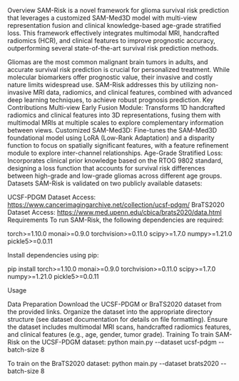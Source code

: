 Overview
SAM-Risk is a novel framework for glioma survival risk prediction that leverages a customized SAM-Med3D model with multi-view representation fusion and clinical knowledge-based age-grade stratified loss. This framework effectively integrates multimodal MRI, handcrafted radiomics (HCR), and clinical features to improve prognostic accuracy, outperforming several state-of-the-art survival risk prediction methods.

Gliomas are the most common malignant brain tumors in adults, and accurate survival risk prediction is crucial for personalized treatment. While molecular biomarkers offer prognostic value, their invasive and costly nature limits widespread use. SAM-Risk addresses this by utilizing non-invasive MRI data, radiomics, and clinical features, combined with advanced deep learning techniques, to achieve robust prognosis prediction.
Key Contributions
Multi-view Early Fusion Module: Transforms 1D handcrafted radiomics and clinical features into 3D representations, fusing them with multimodal MRIs at multiple scales to explore complementary information between views.
Customized SAM-Med3D: Fine-tunes the SAM-Med3D foundational model using LoRA (Low-Rank Adaptation) and a disparity function to focus on spatially significant features, with a feature refinement module to explore inter-channel relationships.
Age-Grade Stratified Loss: Incorporates clinical prior knowledge based on the RTOG 9802 standard, designing a loss function that accounts for survival risk differences between high-grade and low-grade gliomas across different age groups.
Datasets
SAM-Risk is validated on two publicly available datasets:

UCSF-PDGM Dataset
Access: https://www.cancerimagingarchive.net/collection/ucsf-pdgm/
BraTS2020 Dataset
Access: https://www.med.upenn.edu/cbica/brats2020/data.html
Requirements
To run SAM-Risk, the following dependencies are required:

torch>=1.10.0
monai>=0.9.0
torchvision>=0.11.0
scipy>=1.7.0
numpy>=1.21.0
pickle5>=0.0.11

Install dependencies using pip:

pip install torch>=1.10.0 monai>=0.9.0 torchvision>=0.11.0 scipy>=1.7.0 numpy>=1.21.0 pickle5>=0.0.11

Usage

Data Preparation
Download the UCSF-PDGM or BraTS2020 dataset from the provided links.
Organize the dataset into the appropriate directory structure (see dataset documentation for details on file formatting).
Ensure the dataset includes multimodal MRI scans, handcrafted radiomics features, and clinical features (e.g., age, gender, tumor grade).
Training
To train SAM-Risk on the UCSF-PDGM dataset:
python main.py --dataset ucsf-pdgm --batch-size 8 

To train on the BraTS2020 dataset:
python main.py --dataset brats2020 --batch-size 8 

